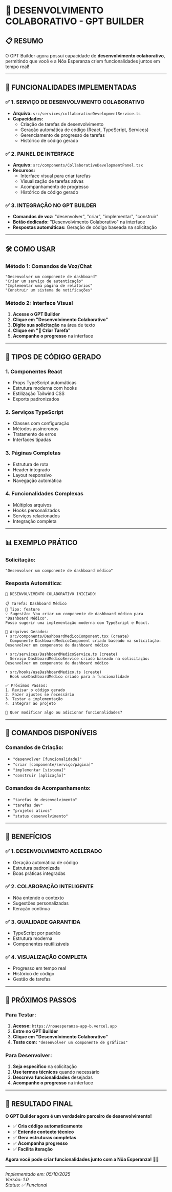 # 🚀 **DESENVOLVIMENTO COLABORATIVO - GPT BUILDER**

## 📋 **RESUMO**

O GPT Builder agora possui capacidade de **desenvolvimento colaborativo**, permitindo que você e a Nôa Esperanza criem funcionalidades juntos em tempo real!

---

## 🎯 **FUNCIONALIDADES IMPLEMENTADAS**

### ✅ **1. SERVIÇO DE DESENVOLVIMENTO COLABORATIVO**
- **Arquivo:** `src/services/collaborativeDevelopmentService.ts`
- **Capacidades:**
  - Criação de tarefas de desenvolvimento
  - Geração automática de código (React, TypeScript, Services)
  - Gerenciamento de progresso de tarefas
  - Histórico de código gerado

### ✅ **2. PAINEL DE INTERFACE**
- **Arquivo:** `src/components/CollaborativeDevelopmentPanel.tsx`
- **Recursos:**
  - Interface visual para criar tarefas
  - Visualização de tarefas ativas
  - Acompanhamento de progresso
  - Histórico de código gerado

### ✅ **3. INTEGRAÇÃO NO GPT BUILDER**
- **Comandos de voz:** "desenvolver", "criar", "implementar", "construir"
- **Botão dedicado:** "Desenvolvimento Colaborativo" na interface
- **Respostas automáticas:** Geração de código baseada na solicitação

---

## 🛠️ **COMO USAR**

### **Método 1: Comandos de Voz/Chat**
```
"Desenvolver um componente de dashboard"
"Criar um serviço de autenticação"
"Implementar uma página de relatórios"
"Construir um sistema de notificações"
```

### **Método 2: Interface Visual**
1. **Acesse o GPT Builder**
2. **Clique em "Desenvolvimento Colaborativo"**
3. **Digite sua solicitação** na área de texto
4. **Clique em "🚀 Criar Tarefa"**
5. **Acompanhe o progresso** na interface

---

## 🎨 **TIPOS DE CÓDIGO GERADO**

### **1. Componentes React**
- Props TypeScript automáticas
- Estrutura moderna com hooks
- Estilização Tailwind CSS
- Exports padronizados

### **2. Serviços TypeScript**
- Classes com configuração
- Métodos assíncronos
- Tratamento de erros
- Interfaces tipadas

### **3. Páginas Completas**
- Estrutura de rota
- Header integrado
- Layout responsivo
- Navegação automática

### **4. Funcionalidades Complexas**
- Múltiplos arquivos
- Hooks personalizados
- Serviços relacionados
- Integração completa

---

## 📊 **EXEMPLO PRÁTICO**

### **Solicitação:**
```
"Desenvolver um componente de dashboard médico"
```

### **Resposta Automática:**
```
🚀 DESENVOLVIMENTO COLABORATIVO INICIADO!

📋 Tarefa: Dashboard Médico
🎯 Tipo: feature
💡 Sugestão: Vou criar um componente de dashboard médico para "Dashboard Médico". 
Posso sugerir uma implementação moderna com TypeScript e React.

📁 Arquivos Gerados:
• src/components/DashboardMedicoComponent.tsx (create)
  Componente DashboardMedicoComponent criado baseado na solicitação: Desenvolver um componente de dashboard médico

• src/services/DashboardMedicoService.ts (create)
  Serviço DashboardMedicoService criado baseado na solicitação: Desenvolver um componente de dashboard médico

• src/hooks/useDashboardMedico.ts (create)
  Hook useDashboardMedico criado para a funcionalidade

✅ Próximos Passos:
1. Revisar o código gerado
2. Fazer ajustes se necessário
3. Testar a implementação
4. Integrar ao projeto

💬 Quer modificar algo ou adicionar funcionalidades?
```

---

## 🔧 **COMANDOS DISPONÍVEIS**

### **Comandos de Criação:**
- `"desenvolver [funcionalidade]"`
- `"criar [componente/serviço/página]"`
- `"implementar [sistema]"`
- `"construir [aplicação]"`

### **Comandos de Acompanhamento:**
- `"tarefas de desenvolvimento"`
- `"tarefas dev"`
- `"projetos ativos"`
- `"status desenvolvimento"`

---

## 🎯 **BENEFÍCIOS**

### ✅ **1. DESENVOLVIMENTO ACELERADO**
- Geração automática de código
- Estrutura padronizada
- Boas práticas integradas

### ✅ **2. COLABORAÇÃO INTELIGENTE**
- Nôa entende o contexto
- Sugestões personalizadas
- Iteração contínua

### ✅ **3. QUALIDADE GARANTIDA**
- TypeScript por padrão
- Estrutura moderna
- Componentes reutilizáveis

### ✅ **4. VISUALIZAÇÃO COMPLETA**
- Progresso em tempo real
- Histórico de código
- Gestão de tarefas

---

## 🚀 **PRÓXIMOS PASSOS**

### **Para Testar:**
1. **Acesse:** `https://noaesperanza-app-b.vercel.app`
2. **Entre no GPT Builder**
3. **Clique em "Desenvolvimento Colaborativo"**
4. **Teste com:** `"desenvolver um componente de gráficos"`

### **Para Desenvolver:**
1. **Seja específico** na solicitação
2. **Use termos técnicos** quando necessário
3. **Descreva funcionalidades** desejadas
4. **Acompanhe o progresso** na interface

---

## 🎉 **RESULTADO FINAL**

**O GPT Builder agora é um verdadeiro parceiro de desenvolvimento!**

- ✅ **Cria código automaticamente**
- ✅ **Entende contexto técnico**
- ✅ **Gera estruturas completas**
- ✅ **Acompanha progresso**
- ✅ **Facilita iteração**

**Agora você pode criar funcionalidades junto com a Nôa Esperanza!** 🚀✨

---

*Implementado em: 05/10/2025*  
*Versão: 1.0*  
*Status: ✅ Funcional*
